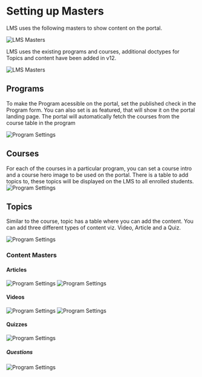 # Setting up Masters

LMS uses the following masters to show content on the portal.

<img class="screenshot" alt="LMS Masters" src="{{docs_base_url}}/assets/img/education/lms/lms-masters-tree.png">

LMS uses the existing programs and courses, additional doctypes for Topics and content have been added in v12.

<img alt="LMS Masters" src="{{docs_base_url}}/assets/img/education/lms/masters.png">

## Programs
To make the Program acessible on the portal, set the published check in the Program form. You can also set is as featured, that will show it on the portal landing page. The portal will automatically fetch the courses from the course table in the program

<img class="screenshot" alt="Program Settings" src="{{docs_base_url}}/assets/img/education/lms/program-lms.png">

## Courses

For each of the courses in a particular program, you can set a course intro and a course hero image to be used on the portal. There is a table to add topics to, these topics will be displayed on the LMS to all enrolled students.
<img class="screenshot" alt="Program Settings" src="{{docs_base_url}}/assets/img/education/lms/course-lms.png">

## Topics
Similar to the course, topic has a table where you can add the content. You can add three different types of content viz. Video, Article and a Quiz.

<img class="screenshot" alt="Program Settings" src="{{docs_base_url}}/assets/img/education/lms/topic.png">


### Content Masters
#### Articles

<img class="screenshot" alt="Program Settings" src="{{docs_base_url}}/assets/img/education/lms/new-article.png">
<img class="screenshot" alt="Program Settings" src="{{docs_base_url}}/assets/img/education/lms/lms-article.png">

#### Videos

<img class="screenshot" alt="Program Settings" src="{{docs_base_url}}/assets/img/education/lms/new-video.png">
<img class="screenshot" alt="Program Settings" src="{{docs_base_url}}/assets/img/education/lms/lms-video.png">

#### Quizzes
<img class="screenshot" alt="Program Settings" src="{{docs_base_url}}/assets/img/education/lms/new-quiz.png">

##### Questions
<img class="screenshot" alt="Program Settings" src="{{docs_base_url}}/assets/img/education/lms/lms-quiz.png">
